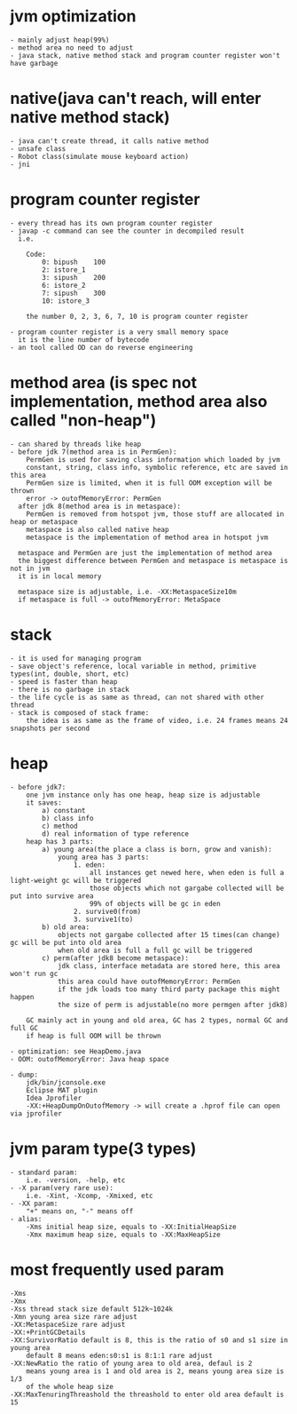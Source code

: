 # jvm optimization
    - mainly adjust heap(99%)
    - method area no need to adjust
    - java stack, native method stack and program counter register won't have garbage

# native(java can't reach, will enter native method stack)
    - java can't create thread, it calls native method
    - unsafe class
    - Robot class(simulate mouse keyboard action)
    - jni

# program counter register
    - every thread has its own program counter register
    - javap -c command can see the counter in decompiled result
      i.e.
        
        Code:
            0: bipush    100
            2: istore_1
            3: sipush    200
            6: istore_2  
            7: sipush    300
            10: istore_3
        
        the number 0, 2, 3, 6, 7, 10 is program counter register

    - program counter register is a very small memory space
      it is the line number of bytecode
    - an tool called OD can do reverse engineering

# method area (is spec not implementation, method area also called "non-heap")
    - can shared by threads like heap
    - before jdk 7(method area is in PermGen):
        PermGen is used for saving class information which loaded by jvm
        constant, string, class info, symbolic reference, etc are saved in this area
        PermGen size is limited, when it is full OOM exception will be thrown
        error -> outofMemoryError: PermGen
      after jdk 8(method area is in metaspace):
        PermGen is removed from hotspot jvm, those stuff are allocated in heap or metaspace
        metaspace is also called native heap
        metaspace is the implementation of method area in hotspot jvm
        
      metaspace and PermGen are just the implementation of method area
      the biggest difference between PermGen and metaspace is metaspace is not in jvm
      it is in local memory

      metaspace size is adjustable, i.e. -XX:MetaspaceSize10m
      if metaspace is full -> outofMemoryError: MetaSpace

# stack
    - it is used for managing program
    - save object's reference, local variable in method, primitive types(int, double, short, etc)
    - speed is faster than heap
    - there is no garbage in stack
    - the life cycle is as same as thread, can not shared with other thread
    - stack is composed of stack frame:
        the idea is as same as the frame of video, i.e. 24 frames means 24 snapshots per second

# heap 
    - before jdk7:
        one jvm instance only has one heap, heap size is adjustable
        it saves: 
            a) constant
            b) class info
            c) method
            d) real information of type reference
        heap has 3 parts:
            a) young area(the place a class is born, grow and vanish):
                young area has 3 parts:
                    1. eden: 
                        all instances get newed here, when eden is full a light-weight gc will be triggered
                        those objects which not gargabe collected will be put into survive area
                        99% of objects will be gc in eden
                    2. survive0(from)
                    3. survive1(to)
            b) old area:
                objects not gargabe collected after 15 times(can change) gc will be put into old area
                when old area is full a full gc will be triggered
            c) perm(after jdk8 become metaspace):
                jdk class, interface metadata are stored here, this area won't run gc
                this area could have outofMemoryError: PermGen
                if the jdk loads too many third party package this might happen
                the size of perm is adjustable(no more permgen after jdk8)

        GC mainly act in young and old area, GC has 2 types, normal GC and full GC
        if heap is full OOM will be thrown

    - optimization: see HeapDemo.java
    - OOM: outofMemoryError: Java heap space

    - dump:
        jdk/bin/jconsole.exe
        Eclipse MAT plugin
        Idea Jprofiler
        -XX:+HeapDumpOnOutofMemory -> will create a .hprof file can open via jprofiler

# jvm param type(3 types)
    - standard param: 
        i.e. -version, -help, etc
    - -X param(very rare use):
        i.e. -Xint, -Xcomp, -Xmixed, etc
    - -XX param:
        "+" means on, "-" means off
    - alias:
        -Xms initial heap size, equals to -XX:InitialHeapSize
        -Xmx maximum heap size, equals to -XX:MaxHeapSize

# most frequently used param
    -Xms
    -Xmx
    -Xss thread stack size default 512k~1024k
    -Xmn young area size rare adjust
    -XX:MetaspaceSize rare adjust
    -XX:+PrintGCDetails
    -XX:SurvivorRatio default is 8, this is the ratio of s0 and s1 size in young area
        default 8 means eden:s0:s1 is 8:1:1 rare adjust
    -XX:NewRatio the ratio of young area to old area, defaul is 2
        means young area is 1 and old area is 2, means young area size is 1/3
        of the whole heap size
    -XX:MaxTenuringThreashold the threashold to enter old area default is 15
    







